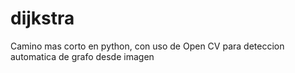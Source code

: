 # dijkstra
Camino mas corto en python, con uso de Open CV para deteccion automatica de grafo desde imagen
